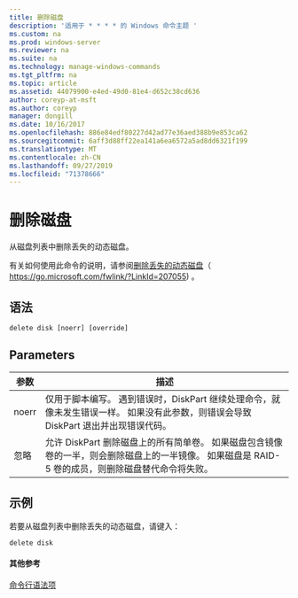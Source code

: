 ```yaml
---
title: 删除磁盘
description: '适用于 * * * * 的 Windows 命令主题 '
ms.custom: na
ms.prod: windows-server
ms.reviewer: na
ms.suite: na
ms.technology: manage-windows-commands
ms.tgt_pltfrm: na
ms.topic: article
ms.assetid: 44079900-e4ed-49d0-81e4-d652c38cd636
author: coreyp-at-msft
ms.author: coreyp
manager: dongill
ms.date: 10/16/2017
ms.openlocfilehash: 886e84edf80227d42ad77e36aed388b9e853ca62
ms.sourcegitcommit: 6aff3d88ff22ea141a6ea6572a5ad8dd6321f199
ms.translationtype: MT
ms.contentlocale: zh-CN
ms.lasthandoff: 09/27/2019
ms.locfileid: "71378666"
---
```

# <a name="delete-disk"></a>删除磁盘



从磁盘列表中删除丢失的动态磁盘。

有关如何使用此命令的说明，请参阅[删除丢失的动态磁盘](https://go.microsoft.com/fwlink/?LinkId=207055)（ https://go.microsoft.com/fwlink/?LinkId=207055) 。

## <a name="syntax"></a>语法

```
delete disk [noerr] [override]
```

## <a name="parameters"></a>Parameters

|参数|描述|
|---------|-----------|
|noerr|仅用于脚本编写。 遇到错误时，DiskPart 继续处理命令，就像未发生错误一样。 如果没有此参数，则错误会导致 DiskPart 退出并出现错误代码。|
|忽略|允许 DiskPart 删除磁盘上的所有简单卷。 如果磁盘包含镜像卷的一半，则会删除磁盘上的一半镜像。 如果磁盘是 RAID-5 卷的成员，则删除磁盘替代命令将失败。|

## <a name="BKMK_examples"></a>示例

若要从磁盘列表中删除丢失的动态磁盘，请键入：
```
delete disk
```

#### <a name="additional-references"></a>其他参考

[命令行语法项](command-line-syntax-key.md)


